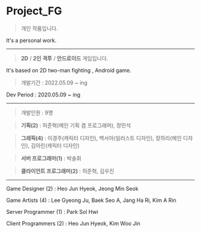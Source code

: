 # Project_FG

> 개인 작품입니다.

It's a personal work.


---


> **2D** / **2인 격투** / **안드로이드** 게임입니다.

It's based on 2D two-man fighting , Android game. 


> 개발기간 : 2022.05.09 ~ ing

Dev Period : 2020.05.09 ~ ing


---


> 개발인원 : 9명

> **기획(2)** : 허준혁(메인 기획 겸 프로그래머), 정민석

> **그래픽(4)** : 이경주(캐릭터 디자인), 백서아(일러스트 디자인), 장하리(메인 디자인), 김아린(캐릭터 디자인)

> **서버 프로그래머(1)** : 박솔휘

> **클라이언트 프로그래머(2)** : 허준혁, 김우진

---


Game Designer (2) : Heo Jun Hyeok, Jeong Min Seok

Game Artists (4) : Lee Gyeong Ju, Baek Seo A, Jang Ha Ri, Kim A Rin

Server Programmer (1) : Park Sol Hwi

Client Programmers (2) : Heo Jun Hyeok, Kim Woo Jin
